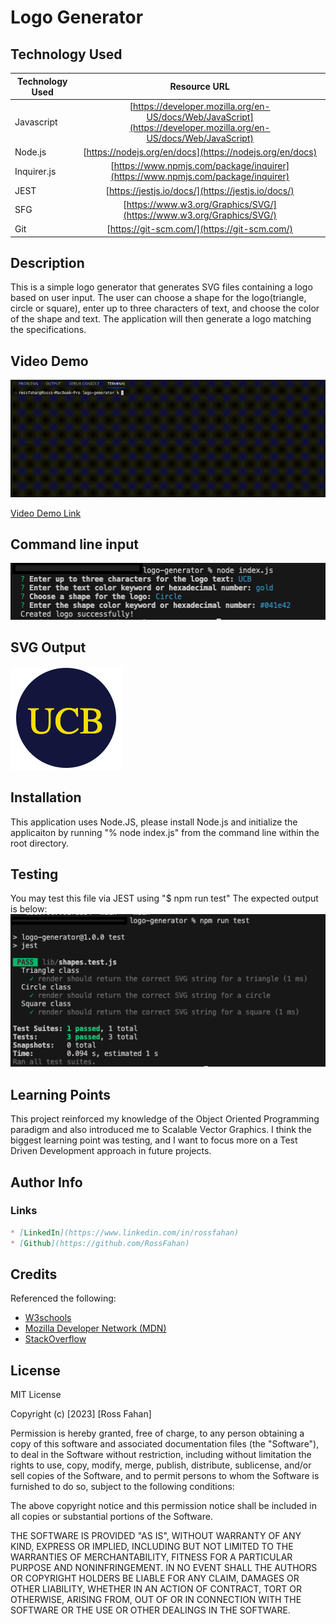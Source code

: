 # Logo Generator

## Technology Used 

| Technology Used         | Resource URL           | 
| ------------- |:-------------:| 
| Javascript | [https://developer.mozilla.org/en-US/docs/Web/JavaScript](https://developer.mozilla.org/en-US/docs/Web/JavaScript)     |    
| Node.js | [https://nodejs.org/en/docs](https://nodejs.org/en/docs)     |  
| Inquirer.js | [https://www.npmjs.com/package/inquirer](https://www.npmjs.com/package/inquirer)     |  
| JEST | [https://jestjs.io/docs/](https://jestjs.io/docs/)     |  
| SFG | [https://www.w3.org/Graphics/SVG/](https://www.w3.org/Graphics/SVG/)     |
| Git | [https://git-scm.com/](https://git-scm.com/)     |    

## Description 

This is a simple logo generator that generates SVG files containing a logo based on user input. The user can choose a shape for the logo(triangle, circle or square), enter up to three characters of text, and choose the color of the shape and text. The application will then generate a logo matching the specifications.


## Video Demo
![VidDemo](./Images/demo.gif)

[Video Demo Link](https://drive.google.com/file/d/17BGbxT8boqfsNkYvcN7qiy00abYwFCBH/view?usp=sharing)

## Command line input
![Input](./Images/input.png)

## SVG Output
![Output](./Images/UCB-example.png)

## Installation 

This application uses Node.JS, please install Node.js and initialize the applicaiton by running "% node index.js" from the command line within the root directory.

## Testing 

You may test this file via JEST using "$ npm run test"
The expected output is below:
![testOutput](./Images/Tests.png)

## Learning Points 

This project reinforced my knowledge of the Object Oriented Programming paradigm and also introduced me to Scalable Vector Graphics. I think the biggest learning point was testing, and I want to focus more on a Test Driven Development approach in future projects.

## Author Info
### Links

```md
* [LinkedIn](https://www.linkedin.com/in/rossfahan)
* [Github](https://github.com/RossFahan)
```


## Credits

Referenced the following:
* [W3schools](https://www.w3schools.com/)
* [Mozilla Developer Network (MDN)](https://developer.mozilla.org/)
* [StackOverflow](https://stackoverflow.com)

## License

MIT License

Copyright (c) [2023] [Ross Fahan]

Permission is hereby granted, free of charge, to any person obtaining a copy
of this software and associated documentation files (the "Software"), to deal
in the Software without restriction, including without limitation the rights
to use, copy, modify, merge, publish, distribute, sublicense, and/or sell
copies of the Software, and to permit persons to whom the Software is
furnished to do so, subject to the following conditions:

The above copyright notice and this permission notice shall be included in all
copies or substantial portions of the Software.

THE SOFTWARE IS PROVIDED "AS IS", WITHOUT WARRANTY OF ANY KIND, EXPRESS OR
IMPLIED, INCLUDING BUT NOT LIMITED TO THE WARRANTIES OF MERCHANTABILITY,
FITNESS FOR A PARTICULAR PURPOSE AND NONINFRINGEMENT. IN NO EVENT SHALL THE
AUTHORS OR COPYRIGHT HOLDERS BE LIABLE FOR ANY CLAIM, DAMAGES OR OTHER
LIABILITY, WHETHER IN AN ACTION OF CONTRACT, TORT OR OTHERWISE, ARISING FROM,
OUT OF OR IN CONNECTION WITH THE SOFTWARE OR THE USE OR OTHER DEALINGS IN THE
SOFTWARE.